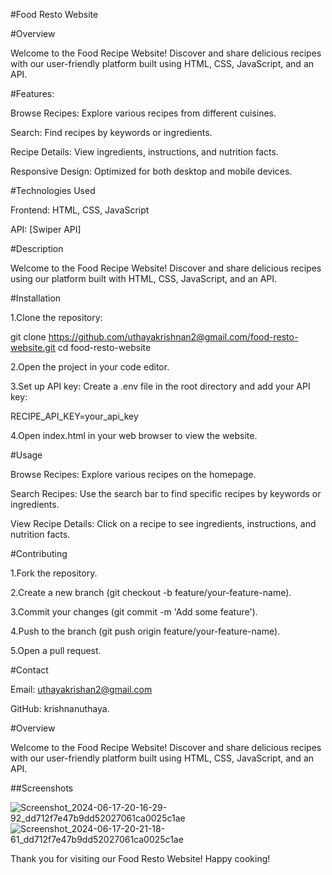 
#Food Resto Website

#Overview

Welcome to the Food Recipe Website! Discover and share delicious recipes with our user-friendly platform built using HTML, CSS, JavaScript, and an API.

#Features:

Browse Recipes: Explore various recipes from different cuisines.

Search: Find recipes by keywords or ingredients.

Recipe Details: View ingredients, instructions, and nutrition facts.

Responsive Design: Optimized for both desktop and mobile devices.

#Technologies Used

Frontend: HTML, CSS, JavaScript

API: [Swiper API]


#Description

Welcome to the Food Recipe Website! Discover and share delicious recipes using our platform built with HTML, CSS, JavaScript, and an API.

#Installation

1.Clone the repository:

git clone https://github.com/uthayakrishnan2@gmail.com/food-resto-website.git
cd food-resto-website

2.Open the project in your code editor.

3.Set up API key:
Create a .env file in the root directory and add your API key:

RECIPE_API_KEY=your_api_key

4.Open index.html in your web browser to view the website.

#Usage

Browse Recipes: Explore various recipes on the homepage.

Search Recipes: Use the search bar to find specific recipes by keywords or ingredients.

View Recipe Details: Click on a recipe to see ingredients, instructions, and nutrition facts.

#Contributing

1.Fork the repository.

2.Create a new branch (git checkout -b feature/your-feature-name).

3.Commit your changes (git commit -m 'Add some feature').

4.Push to the branch (git push origin feature/your-feature-name).

5.Open a pull request.

#Contact

Email: uthayakrishan2@gmail.com

GitHub: krishnanuthaya.

#Overview

Welcome to the Food Recipe Website! Discover and share delicious recipes with our user-friendly platform built using HTML, CSS, JavaScript, and an API.

##Screenshots

![Screenshot_2024-06-17-20-16-29-92_dd712f7e47b9dd52027061ca0025c1ae](https://github.com/Krishnanuthaya/food-ripto./assets/160346932/55488112-648d-4f01-95de-48b8ab334a65)
![Screenshot_2024-06-17-20-21-18-61_dd712f7e47b9dd52027061ca0025c1ae](https://github.com/Krishnanuthaya/food-ripto./assets/160346932/3356c160-8c6a-4e05-9c72-02d946190e5d)


Thank you for visiting our Food Resto Website! Happy cooking!
